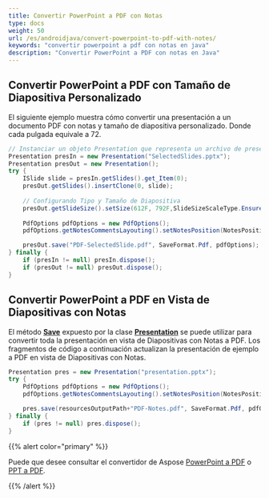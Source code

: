 ```yaml
---
title: Convertir PowerPoint a PDF con Notas
type: docs
weight: 50
url: /es/androidjava/convert-powerpoint-to-pdf-with-notes/
keywords: "convertir powerpoint a pdf con notas en java"
description: "Convertir PowerPoint a PDF con notas en Java"
---
```


## **Convertir PowerPoint a PDF con Tamaño de Diapositiva Personalizado**
El siguiente ejemplo muestra cómo convertir una presentación a un documento PDF con notas y tamaño de diapositiva personalizado. Donde cada pulgada equivale a 72.

```java
// Instanciar un objeto Presentation que representa un archivo de presentación
Presentation presIn = new Presentation("SelectedSlides.pptx");
Presentation presOut = new Presentation();
try {
    ISlide slide = presIn.getSlides().get_Item(0);
    presOut.getSlides().insertClone(0, slide);
    
    // Configurando Tipo y Tamaño de Diapositiva
    presOut.getSlideSize().setSize(612F, 792F,SlideSizeScaleType.EnsureFit);
        
    PdfOptions pdfOptions = new PdfOptions();
    pdfOptions.getNotesCommentsLayouting().setNotesPosition(NotesPositions.BottomFull);

    presOut.save("PDF-SelectedSlide.pdf", SaveFormat.Pdf, pdfOptions);
} finally {
    if (presIn != null) presIn.dispose();
    if (presOut != null) presOut.dispose();
}
```

## **Convertir PowerPoint a PDF en Vista de Diapositivas con Notas**
El método [**Save**](https://reference.aspose.com/slides/androidjava/com.aspose.slides/Presentation#save-java.lang.String-int-) expuesto por la clase [**Presentation**](https://reference.aspose.com/slides/androidjava/com.aspose.slides/Presentation) se puede utilizar para convertir toda la presentación en vista de Diapositivas con Notas a PDF. Los fragmentos de código a continuación actualizan la presentación de ejemplo a PDF en vista de Diapositivas con Notas.

```java
Presentation pres = new Presentation("presentation.pptx");
try {
    PdfOptions pdfOptions = new PdfOptions();
    pdfOptions.getNotesCommentsLayouting().setNotesPosition(NotesPositions.BottomFull);

    pres.save(resourcesOutputPath+"PDF-Notes.pdf", SaveFormat.Pdf, pdfOptions);
} finally {
    if (pres != null) pres.dispose();
}
```

{{% alert color="primary" %}} 

Puede que desee consultar el convertidor de Aspose [PowerPoint a PDF](https://products.aspose.app/slides/conversion/powerpoint-to-pdf) o [PPT a PDF](https://products.aspose.app/slides/conversion/ppt-to-pdf). 

{{% /alert %}}